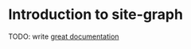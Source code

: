 # Introduction to site-graph

TODO: write [great documentation](http://jacobian.org/writing/what-to-write/)
